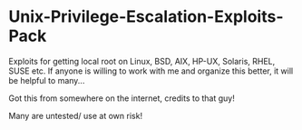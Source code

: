 Unix-Privilege-Escalation-Exploits-Pack
=======================================

Exploits for getting local root on Linux, BSD, AIX, HP-UX, Solaris, RHEL, SUSE etc.
If anyone is willing to work with me and organize this better, it will be helpful to many...

Got this from somewhere on the internet, credits to that guy!

Many are untested/ use at own risk!

